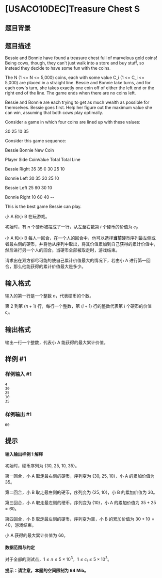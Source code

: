# [USACO10DEC]Treasure Chest S

## 题目背景



## 题目描述

Bessie and Bonnie have found a treasure chest full of marvelous gold coins! Being cows, though, they can't just walk into a store and buy stuff, so instead they decide to have some fun with the coins.

The N (1 <= N <= 5,000) coins, each with some value C\_i (1 <= C\_i <= 5,000) are placed in a straight line. Bessie and Bonnie take turns, and for each cow's turn, she takes exactly one coin off of either the left end or the right end of the line. The game ends when there are no coins left.

Bessie and Bonnie are each trying to get as much wealth as possible for themselves. Bessie goes first. Help her figure out the maximum value she can win, assuming that both cows play optimally.

Consider a game in which four coins are lined up with these values:

30  25  10  35

Consider this game sequence:

Bessie    Bonnie       New Coin

Player   Side   CoinValue   Total     Total         Line

Bessie   Right     35        35         0       30  25  10

Bonnie   Left      30        35        30         25  10

Bessie   Left      25        60        30           10

Bonnie   Right     10        60        40           --

This is the best game Bessie can play.

小 A 和小 B 在玩游戏。

初始时，有 $n$ 个硬币被摆成了一行，从左至右数第 $i$ 个硬币的价值为 $c_i$。

小 A 和小 B 每人一回合，在一个人的回合中，他可以选择**当前**硬币序列最左侧或者最右侧的硬币，并将他从序列中取出，将其价值累加到自己获得的累计价值中，然后进行另一个人的回合。当硬币全部被取走时，游戏结束。

请求出在双方都尽可能的使自己累计价值最大的情况下，若由小 A 进行第一回合，那么他能获得的累计价值最大是多少。

## 输入格式

输入的第一行是一个整数 $n$，代表硬币的个数。

第 $2$ 到第 $(n + 1)$ 行，每行一个整数，第 $(i + 1)$ 行的整数代表第 $i$ 个硬币的价值 $c_i$。

## 输出格式

输出一行一个整数，代表小 A 能获得的最大累计价值。

## 样例 #1

### 样例输入 #1
```
4 
30 
25 
10 
35 
```

### 样例输出 #1

```
60 
```

## 提示

#### 输入输出样例 $1$ 解释

初始时，硬币序列为 $\{30,~25,~10,~35\}$。

第一回合，小 A 取走最右侧的硬币，序列变为 $\{30,~25,~10\}$，小 A 的累加价值为 $35$。

第二回合，小 B 取走最左侧的硬币，序列变为 $\{25,~10\}$，小 B 的累加价值为 $30$。

第三回合，小 A 取走最左侧的硬币，序列变为 $\{10\}$，小 A 的累加价值为 $35 + 25 = 60$。

第四回合，小 B 取走最左侧的硬币，序列变为空，小 B 的累加价值为 $30 + 10 = 40$，游戏结束。

小 A 获得的最大累计价值为 $60$。

#### 数据范围与约定

对于全部的测试点，$1 \leq n \leq 5 \times 10^3$，$1 \leq c_i \leq 5 \times 10^3$。

**提示：请注意，本题的空间限制为 $64$ Mib。**
